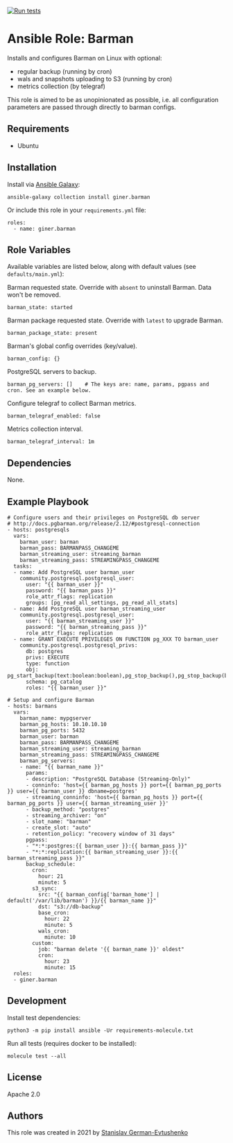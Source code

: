 [![Run tests][tests-badge]][tests-link]

# Ansible Role: Barman

Installs and configures Barman on Linux with optional:
- regular backup (running by cron)
- wals and snapshots uploading to S3 (running by cron)
- metrics collection (by telegraf)

This role is aimed to be as unopinionated as possible, i.e. all configuration parameters are passed through directly to barman configs.

## Requirements

* Ubuntu

## Installation

Install via [Ansible Galaxy][galaxy-link]:

```
ansible-galaxy collection install giner.barman
```

Or include this role in your `requirements.yml` file:

```
roles:
  - name: giner.barman
```

## Role Variables

Available variables are listed below, along with default values (see `defaults/main.yml`):

Barman requested state. Override with `absent` to uninstall Barman. Data won't be removed.

    barman_state: started

Barman package requested state. Override with `latest` to upgrade Barman.

    barman_package_state: present

Barman's global config overrides (key/value).

    barman_config: {}

PostgreSQL servers to backup.

    barman_pg_servers: []    # The keys are: name, params, pgpass and cron. See an example below.

Configure telegraf to collect Barman metrics.

    barman_telegraf_enabled: false

Metrics collection interval.

    barman_telegraf_interval: 1m

## Dependencies

None.

## Example Playbook

    # Configure users and their privileges on PostgreSQL db server
    # http://docs.pgbarman.org/release/2.12/#postgresql-connection
    - hosts: postgresqls
      vars:
        barman_user: barman
        barman_pass: BARMANPASS_CHANGEME
        barman_streaming_user: streaming_barman
        barman_streaming_pass: STREAMINGPASS_CHANGEME
      tasks:
      - name: Add PostgreSQL user barman_user
        community.postgresql.postgresql_user:
          user: "{{ barman_user }}"
          password: "{{ barman_pass }}"
          role_attr_flags: replication
          groups: [pg_read_all_settings, pg_read_all_stats]
      - name: Add PostgreSQL user barman_streaming_user
        community.postgresql.postgresql_user:
          user: "{{ barman_streaming_user }}"
          password: "{{ barman_streaming_pass }}"
          role_attr_flags: replication
      - name: GRANT EXECUTE PRIVILEGES ON FUNCTION pg_XXX TO barman_user
        community.postgresql.postgresql_privs:
          db: postgres
          privs: EXECUTE
          type: function
          obj: pg_start_backup(text:boolean:boolean),pg_stop_backup(),pg_stop_backup(boolean:boolean),pg_switch_wal(),pg_create_restore_point(text)
          schema: pg_catalog
          roles: "{{ barman_user }}"

    # Setup and configure Barman
    - hosts: barmans
      vars:
        barman_name: mypgserver
        barman_pg_hosts: 10.10.10.10
        barman_pg_ports: 5432
        barman_user: barman
        barman_pass: BARMANPASS_CHANGEME
        barman_streaming_user: streaming_barman
        barman_streaming_pass: STREAMINGPASS_CHANGEME
        barman_pg_servers:
        - name: "{{ barman_name }}"
          params:
          - description: "PostgreSQL Database (Streaming-Only)"
          - conninfo: 'host={{ barman_pg_hosts }} port={{ barman_pg_ports }} user={{ barman_user }} dbname=postgres'
          - streaming_conninfo: 'host={{ barman_pg_hosts }} port={{ barman_pg_ports }} user={{ barman_streaming_user }}'
          - backup_method: "postgres"
          - streaming_archiver: "on"
          - slot_name: "barman"
          - create_slot: "auto"
          - retention_policy: "recovery window of 31 days"
          pgpass:
          - "*:*:postgres:{{ barman_user }}:{{ barman_pass }}"
          - "*:*:replication:{{ barman_streaming_user }}:{{ barman_streaming_pass }}"
          backup_schedule:
            cron:
              hour: 21
              minute: 5
            s3_sync:
              src: "{{ barman_config['barman_home'] | default('/var/lib/barman') }}/{{ barman_name }}"
              dst: "s3://db-backup"
              base_cron:
                hour: 22
                minute: 5
              wals_cron:
                minute: 10
            custom:
              job: "barman delete '{{ barman_name }}' oldest"
              cron:
                hour: 23
                minute: 15
      roles:
      - giner.barman

## Development

Install test dependencies:

    python3 -m pip install ansible -Ur requirements-molecule.txt

Run all tests (requires docker to be installed):

    molecule test --all

## License

Apache 2.0

## Authors

This role was created in 2021 by [Stanislav German-Evtushenko](https://github.com/giner)

[galaxy-link]:   https://galaxy.ansible.com/giner/barman
[tests-badge]:   https://github.com/giner/ansible-role-barman/actions/workflows/test.yml/badge.svg
[tests-link]:    https://github.com/giner/ansible-role-barman/actions/workflows/test.yml
